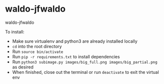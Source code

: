 # waldo-jfwaldo
waldo-jfwaldo

To install:

* Make sure virtualenv and python3 are already installed locally
* `cd` into the root directory
* Run `source bin/activate`
* Run `pip -r requirements.txt` to install dependencies
* Run `python3 subimage.py images/big_full.png images/big_partial.png` as desired
* When finished, close out the terminal or run `deactivate` to exit the virtual env
